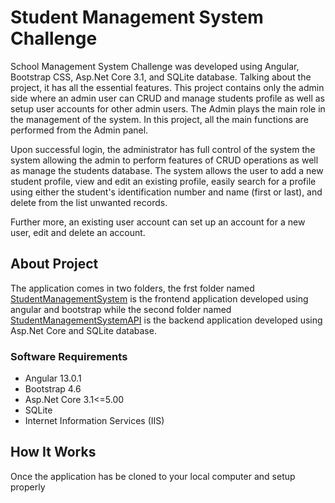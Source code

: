 # Student Management System Challenge

School Management System Challenge was developed using Angular, Bootstrap CSS, Asp.Net Core 3.1, and SQLite database. Talking about the project, it has all the essential features. This project contains only the admin side where an admin user can CRUD and manage students profile as well as setup user accounts for other admin users. The Admin plays the main role in the management of the system. In this project, all the main functions are performed from the Admin panel.

Upon successful login, the administrator has full control of the system the system allowing the admin to perform features of CRUD operations as well as manage the students database. The system allows the user to add a new student profile, view and edit an existing profile, easily search for a profile using either the student's identification number and name (first or last), and delete from the list unwanted records.

Further more, an existing user account can set up an account for a new user, edit and delete an account.

## About Project
The application comes in two folders, the frst folder named [StudentManagementSystem](https://github.com/Campilax/StudentManagementSystemChallenge/tree/main/StudentManagementSystem) is the frontend application developed using angular and bootstrap while the second folder named [StudentManagementSystemAPI](https://github.com/Campilax/StudentManagementSystemChallenge/tree/main/StudentManagementSystemAPI) is the backend application developed using Asp.Net Core and SQLite database.


### Software Requirements
- Angular 13.0.1
- Bootstrap 4.6
- Asp.Net Core 3.1<=5.00
- SQLite
- Internet Information Services (IIS)

## How It Works
Once the application has be cloned to your local computer and setup properly
